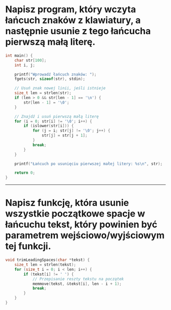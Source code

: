 # Napisz program, który wczyta łańcuch znaków z klawiatury, a następnie usunie z tego łańcucha pierwszą małą literę.

```c
int main() {
    char str[100];
    int i, j;

    printf("Wprowadź łańcuch znaków: ");
    fgets(str, sizeof(str), stdin);

    // Usuń znak nowej linii, jeśli istnieje
    size_t len = strlen(str);
    if (len > 0 && str[len - 1] == '\n') {
        str[len - 1] = '\0';
    }

    // Znajdź i usuń pierwszą małą literę
    for (i = 0; str[i] != '\0'; i++) {
        if (islower(str[i])) {
            for (j = i; str[j] != '\0'; j++) {
                str[j] = str[j + 1];
            }
            break;
        }
    }

    printf("Łańcuch po usunięciu pierwszej małej litery: %s\n", str);

    return 0;
}
```

---

# Napisz funkcję, która usunie wszystkie początkowe spacje w łańcuchu tekst, który powinien być parametrem wejściowo/wyjściowym tej funkcji.

```c
void trimLeadingSpaces(char *tekst) {
    size_t len = strlen(tekst);
    for (size_t i = 0; i < len; i++) {
        if (tekst[i] != ' ') {
            // Przepisanie reszty tekstu na początek
            memmove(tekst, &tekst[i], len - i + 1);
            break;
        }
    }
}
```
